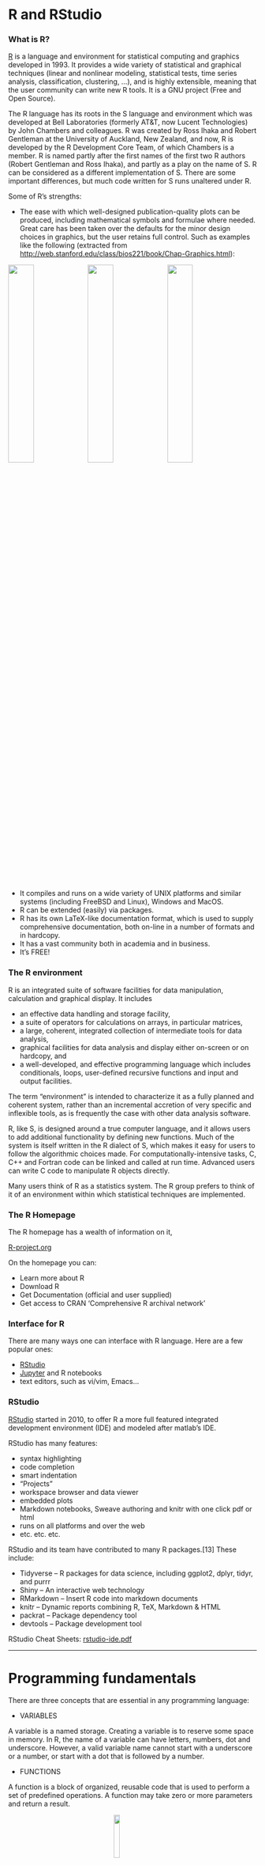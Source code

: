 <script>
function buildQuiz(myq, qc){
  // variable to store the HTML output
  const output = [];
&#10;  // for each question...
  myq.forEach(
    (currentQuestion, questionNumber) => {
&#10;      // variable to store the list of possible answers
      const answers = [];
&#10;      // and for each available answer...
      for(letter in currentQuestion.answers){
&#10;        // ...add an HTML radio button
        answers.push(
          `<label>
            <input type="radio" name="question${questionNumber}" value="${letter}">
            ${letter} :
            ${currentQuestion.answers[letter]}
          </label><br/>`
        );
      }
&#10;      // add this question and its answers to the output
      output.push(
        `<div class="question"> ${currentQuestion.question} </div>
        <div class="answers"> ${answers.join('')} </div><br/>`
      );
    }
  );
&#10;  // finally combine our output list into one string of HTML and put it on the page
  qc.innerHTML = output.join('');
}
&#10;function showResults(myq, qc, rc){
&#10;  // gather answer containers from our quiz
  const answerContainers = qc.querySelectorAll('.answers');
&#10;  // keep track of user's answers
  let numCorrect = 0;
&#10;  // for each question...
  myq.forEach( (currentQuestion, questionNumber) => {
&#10;    // find selected answer
    const answerContainer = answerContainers[questionNumber];
    const selector = `input[name=question${questionNumber}]:checked`;
    const userAnswer = (answerContainer.querySelector(selector) || {}).value;
&#10;    // if answer is correct
    if(userAnswer === currentQuestion.correctAnswer){
      // add to the number of correct answers
      numCorrect++;
&#10;      // color the answers green
      answerContainers[questionNumber].style.color = 'lightgreen';
    }
    // if answer is wrong or blank
    else{
      // color the answers red
      answerContainers[questionNumber].style.color = 'red';
    }
  });
&#10;  // show number of correct answers out of total
  rc.innerHTML = `${numCorrect} out of ${myq.length}`;
}
</script>
<style type="text/css">
pre {
  background-color: #eef;  /* light purple-blue for output blocks */
}
</style>

# R and RStudio

### What is R?

[R](http://r-project.org/) is a language and environment for statistical
computing and graphics developed in 1993. It provides a wide variety of
statistical and graphical techniques (linear and nonlinear modeling,
statistical tests, time series analysis, classification, clustering, …),
and is highly extensible, meaning that the user community can write new
R tools. It is a GNU project (Free and Open Source).

The R language has its roots in the S language and environment which was
developed at Bell Laboratories (formerly AT&T, now Lucent Technologies)
by John Chambers and colleagues. R was created by Ross Ihaka and Robert
Gentleman at the University of Auckland, New Zealand, and now, R is
developed by the R Development Core Team, of which Chambers is a member.
R is named partly after the first names of the first two R authors
(Robert Gentleman and Ross Ihaka), and partly as a play on the name of
S. R can be considered as a different implementation of S. There are
some important differences, but much code written for S runs unaltered
under R.

Some of R’s strengths:

- The ease with which well-designed publication-quality plots can be
  produced, including mathematical symbols and formulae where needed.
  Great care has been taken over the defaults for the minor design
  choices in graphics, but the user retains full control. Such as
  examples like the following (extracted from
  <http://web.stanford.edu/class/bios221/book/Chap-Graphics.html>):

<img src="chap3-rgraphics-heatmap-1.png" width="32%" /><img src="chap3-rgraphics-darned1-1.png" width="32%" /><img src="chap3-rgraphics-twodsp4-1.png" width="32%" />

- It compiles and runs on a wide variety of UNIX platforms and similar
  systems (including FreeBSD and Linux), Windows and MacOS.
- R can be extended (easily) via packages.
- R has its own LaTeX-like documentation format, which is used to supply
  comprehensive documentation, both on-line in a number of formats and
  in hardcopy.
- It has a vast community both in academia and in business.
- It’s FREE!

### The R environment

R is an integrated suite of software facilities for data manipulation,
calculation and graphical display. It includes

- an effective data handling and storage facility,
- a suite of operators for calculations on arrays, in particular
  matrices,
- a large, coherent, integrated collection of intermediate tools for
  data analysis,
- graphical facilities for data analysis and display either on-screen or
  on hardcopy, and
- a well-developed, and effective programming language which includes
  conditionals, loops, user-defined recursive functions and input and
  output facilities.

The term “environment” is intended to characterize it as a fully planned
and coherent system, rather than an incremental accretion of very
specific and inflexible tools, as is frequently the case with other data
analysis software.

R, like S, is designed around a true computer language, and it allows
users to add additional functionality by defining new functions. Much of
the system is itself written in the R dialect of S, which makes it easy
for users to follow the algorithmic choices made. For
computationally-intensive tasks, C, C++ and Fortran code can be linked
and called at run time. Advanced users can write C code to manipulate R
objects directly.

Many users think of R as a statistics system. The R group prefers to
think of it of an environment within which statistical techniques are
implemented.

### The R Homepage

The R homepage has a wealth of information on it,

[R-project.org](http://r-project.org/)

On the homepage you can:

- Learn more about R
- Download R
- Get Documentation (official and user supplied)
- Get access to CRAN ‘Comprehensive R archival network’

### Interface for R

There are many ways one can interface with R language. Here are a few
popular ones:

- [RStudio](https://www.rstudio.com/)
- [Jupyter](https://jupyter.org/) and R notebooks
- text editors, such as vi/vim, Emacs…

### RStudio

[RStudio](https://www.rstudio.com/) started in 2010, to offer R a more
full featured integrated development environment (IDE) and modeled after
matlab’s IDE.

RStudio has many features:

- syntax highlighting
- code completion
- smart indentation
- “Projects”
- workspace browser and data viewer
- embedded plots
- Markdown notebooks, Sweave authoring and knitr with one click pdf or
  html
- runs on all platforms and over the web
- etc. etc. etc.

RStudio and its team have contributed to many R packages.\[13\] These
include:

- Tidyverse – R packages for data science, including ggplot2, dplyr,
  tidyr, and purrr
- Shiny – An interactive web technology
- RMarkdown – Insert R code into markdown documents
- knitr – Dynamic reports combining R, TeX, Markdown & HTML
- packrat – Package dependency tool
- devtools – Package development tool

RStudio Cheat Sheets:
[rstudio-ide.pdf](https://github.com/rstudio/cheatsheets/raw/master/rstudio-ide.pdf)

------------------------------------------------------------------------

# Programming fundamentals

There are three concepts that are essential in any programming language:

- VARIABLES

A variable is a named storage. Creating a variable is to reserve some
space in memory. In R, the name of a variable can have letters, numbers,
dot and underscore. However, a valid variable name cannot start with a
underscore or a number, or start with a dot that is followed by a
number.

- FUNCTIONS

A function is a block of organized, reusable code that is used to
perform a set of predefined operations. A function may take zero or more
parameters and return a result.

<img src="./func.png" width="15%" style="display: block; margin: auto;" />

The way to use a function in R is:

**function.name(parameter1=value1, …)**

In R, to get help information on a funciton, one may use the command:

**?function.name**

- OPERATIONS

<table class="table table-striped" style="width: auto !important; margin-left: auto; margin-right: auto;">
<caption>
Assignment Operators in R
</caption>
<thead>
<tr>
<th style="text-align:center;">
Operator
</th>
<th style="text-align:center;">
Description
</th>
</tr>
</thead>
<tbody>
<tr>
<td style="text-align:center;">
&lt;-, =
</td>
<td style="text-align:center;">
Assignment
</td>
</tr>
</tbody>
</table>
<table class="table table-striped" style="width: auto !important; margin-left: auto; margin-right: auto;">
<caption>
Arithmetic Operators in R
</caption>
<thead>
<tr>
<th style="text-align:center;">
Operator
</th>
<th style="text-align:center;">
Description
</th>
</tr>
</thead>
<tbody>
<tr>
<td style="text-align:center;">

- </td>
  <td style="text-align:center;">
  Addition
  </td>
  </tr>
  <tr>
  <td style="text-align:center;">

  - </td>
    <td style="text-align:center;">
    Subtraction
    </td>
    </tr>
    <tr>
    <td style="text-align:center;">

    - </td>
      <td style="text-align:center;">
      Multiplication
      </td>
      </tr>
      <tr>
      <td style="text-align:center;">
      /
      </td>
      <td style="text-align:center;">
      Division
      </td>
      </tr>
      <tr>
      <td style="text-align:center;">
      ^
      </td>
      <td style="text-align:center;">
      Exponent
      </td>
      </tr>
      <tr>
      <td style="text-align:center;">
      %%
      </td>
      <td style="text-align:center;">
      Modulus
      </td>
      </tr>
      <tr>
      <td style="text-align:center;">
      %/%
      </td>
      <td style="text-align:center;">
      Integer Division
      </td>
      </tr>
      </tbody>
      </table>

<table class="table table-striped" style="width: auto !important; margin-left: auto; margin-right: auto;">
<caption>
Relational Operators in R
</caption>
<thead>
<tr>
<th style="text-align:center;">
Operator
</th>
<th style="text-align:center;">
Description
</th>
</tr>
</thead>
<tbody>
<tr>
<td style="text-align:center;">
&lt;
</td>
<td style="text-align:center;">
Less than
</td>
</tr>
<tr>
<td style="text-align:center;">
&gt;
</td>
<td style="text-align:center;">
Greater than
</td>
</tr>
<tr>
<td style="text-align:center;">
&lt;=
</td>
<td style="text-align:center;">
Less than or equal to
</td>
</tr>
<tr>
<td style="text-align:center;">
&gt;=
</td>
<td style="text-align:center;">
Greater than or equal to
</td>
</tr>
<tr>
<td style="text-align:center;">
==
</td>
<td style="text-align:center;">
Equal to
</td>
</tr>
<tr>
<td style="text-align:center;">
!=
</td>
<td style="text-align:center;">
Not equal to
</td>
</tr>
</tbody>
</table>
<table class="table table-striped" style="width: auto !important; margin-left: auto; margin-right: auto;">
<caption>
Logical Operators in R
</caption>
<thead>
<tr>
<th style="text-align:center;">
Operator
</th>
<th style="text-align:center;">
Description
</th>
</tr>
</thead>
<tbody>
<tr>
<td style="text-align:center;">
!
</td>
<td style="text-align:center;">
Logical NOT
</td>
</tr>
<tr>
<td style="text-align:center;">
&
</td>
<td style="text-align:center;">
Element-wise logical AND
</td>
</tr>
<tr>
<td style="text-align:center;">
&&
</td>
<td style="text-align:center;">
Logical AND
</td>
</tr>
<tr>
<td style="text-align:center;">
&#124;
</td>
<td style="text-align:center;">
Element-wise logical OR
</td>
</tr>
<tr>
<td style="text-align:center;">
&#124;&#124;
</td>
<td style="text-align:center;">
Logical OR
</td>
</tr>
</tbody>
</table>

------------------------------------------------------------------------

# Start an R session

**BEFORE YOU BEGIN, YOU NEED TO START AN R SESSION**

You can run this tutorial in an IDE (like Rstudio) on your laptop, or
you can run R on the command-line on tadpole by logging into tadpole in
a terminal and running the following commands:

> module load R
>
> R

**NOTE: Below, the text in the yellow boxes is code to input (by typing
it or copy/pasting) into your R session, the text in the white boxes is
the expected output.**

------------------------------------------------------------------------

# Topics covered in this introduction to R

1.  Basic data types in R
2.  Basic data structures in R
3.  Import and export data in R
4.  Functions in R
5.  Basic statistics in R
6.  Simple data visulization in R
7.  Install packages in R
8.  Save data in R session
9.  R markdown and R notebooks

------------------------------------------------------------------------

# Topic 1. Basic data types in R

#### There are 5 basic atomic classes: numeric (integer, complex), character, logical

##### Examples of numeric values.

``` r
# assign number 150 to variable a.
a <- 150
a
```

    ## [1] 150

``` r
# assign a number in scientific format to variable b.
b <- 3e-2
b
```

    ## [1] 0.03

<br>

##### Examples of character values.

``` r
# assign a string "BRCA1" to variable gene
gene <- "BRCA1"
gene
```

    ## [1] "BRCA1"

``` r
# assign a string "Hello World" to variable hello
hello <- "Hello World"
hello
```

    ## [1] "Hello World"

<br>

##### Examples of logical values.

``` r
# assign logical value "TRUE" to variable brca1_expressed
brca1_expressed <- TRUE
brca1_expressed
```

    ## [1] TRUE

``` r
# assign logical value "FALSE" to variable her2_expressed
her2_expressed <- FALSE
her2_expressed
```

    ## [1] FALSE

``` r
# assign logical value to a variable by logical operation
her2_expression_level <- 0
her2_expressed <- her2_expression_level > 0
her2_expressed
```

    ## [1] FALSE

<br>

##### To find out the type of variable.

``` r
class(her2_expressed)
```

    ## [1] "logical"

``` r
# To check whether the variable is a specific type
is.numeric(gene)
```

    ## [1] FALSE

``` r
is.numeric(a)
```

    ## [1] TRUE

``` r
is.character(gene)
```

    ## [1] TRUE

<br>

##### In the case that one compares two different classes of data, the coersion rule in R is logical -\> integer -\> numeric -\> complex -\> character . The following is an example of converting a numeric variable to character.

``` r
b
```

    ## [1] 0.03

``` r
as.character(b)
```

    ## [1] "0.03"

<br>

What happens when one converts a logical variable to numeric?

``` r
# recall her2_expressed
her2_expressed
```

    ## [1] FALSE

``` r
# conversion
as.numeric(her2_expressed)
```

    ## [1] 0

``` r
her2_expressed + 1
```

    ## [1] 1

<br>

##### A logical *TRUE* is converted to integer 1 and a logical *FALSE* is converted to integer 0.

<br>

## Quiz 1

<div id="quiz1" class="quiz">

</div>

<button id="submit1">
Submit Quiz
</button>

<div id="results1" class="output">

</div>

<script>
quizContainer1 = document.getElementById('quiz1');
resultsContainer1 = document.getElementById('results1');
submitButton1 = document.getElementById('submit1');
&#10;myQuestions1 = [
  {
    question: "Create a variable a and set it to 3, and a variable b set to 'gene'. What is a + b?",
    answers: {
      a: "a",
      b: "3",
      c: "Gives an error",
      d: "4"
    },
    correctAnswer: "c"
  },
  {
    question: "Create another variable c set to FALSE. What is a + c?",
    answers: {
      a: "Gives an error",
      b: "3",
      c: "a",
      d: "4"
    },
    correctAnswer: "b"
  },
  {
    question: "What is 1 + TRUE?",
    answers: {
      a: "2",
      b: "1",
      c: "TRUE",
      d: "FALSE"
    },
    correctAnswer: "a"
  }
];
&#10;buildQuiz(myQuestions1, quizContainer1);
submitButton1.addEventListener('click', function() {showResults(myQuestions1, quizContainer1, resultsContainer1);});
</script>

------------------------------------------------------------------------

# Topic 2. Basic data structures in R

<table class="table table-striped" style="font-size: 18px; width: auto !important; margin-left: auto; margin-right: auto;">
<thead>
<tr>
<th style="text-align:left;">
</th>
<th style="text-align:center;">
Homogeneous
</th>
<th style="text-align:center;">
Heterogeneous
</th>
</tr>
</thead>
<tbody>
<tr>
<td style="text-align:left;">
1d
</td>
<td style="text-align:center;">
Atomic vector
</td>
<td style="text-align:center;">
List
</td>
</tr>
<tr>
<td style="text-align:left;">
2d
</td>
<td style="text-align:center;">
Matrix
</td>
<td style="text-align:center;">
Data frame
</td>
</tr>
<tr>
<td style="text-align:left;">
Nd
</td>
<td style="text-align:center;">
Array
</td>
<td style="text-align:center;">
</td>
</tr>
</tbody>
</table>

<br>

#### Atomic vectors: an atomic vector is a combination of multiple values(numeric, character or logical) in the same object. An atomic vector is created using the function c().

``` r
gene_names <- c("ESR1", "p53", "PI3K", "BRCA1", "EGFR")
gene_names
```

    ## [1] "ESR1"  "p53"   "PI3K"  "BRCA1" "EGFR"

``` r
gene_expression <- c(0, 100, 50, 200, 80)
gene_expression
```

    ## [1]   0 100  50 200  80

<br>

##### One can give names to the elements of an atomic vector.

``` r
# assign names to a vector by specifying them
names(gene_expression) <- c("ESR1", "p53", "PI3K", "BRCA1", "EGFR")
gene_expression
```

    ##  ESR1   p53  PI3K BRCA1  EGFR 
    ##     0   100    50   200    80

``` r
# assign names to a vector using another vector
names(gene_expression) <- gene_names
gene_expression
```

    ##  ESR1   p53  PI3K BRCA1  EGFR 
    ##     0   100    50   200    80

<br>

##### Or One may create a vector with named elements from scratch.

``` r
gene_expression <- c(ESR1=0, p53=100, PI3K=50, BRCA1=200, EGFR=80)
gene_expression
```

    ##  ESR1   p53  PI3K BRCA1  EGFR 
    ##     0   100    50   200    80

<br>

##### To find out the length of a vector:

``` r
length(gene_expression)
```

    ## [1] 5

##### NOTE: a vector can only hold elements of the same type. If there are a mixture of data types, they will be coerced according to the coersion rule mentioned earlier in this documentation.

<br>

#### Factors: a factor is a special vector. It stores categorical data, which are important in statistical modeling and can only take on a limited number of pre-defined values. The function factor() can be used to create a factor.

``` r
disease_stage <- factor(c("Stage1", "Stage2", "Stage2", "Stage3", "Stage1", "Stage4"))
disease_stage
```

    ## [1] Stage1 Stage2 Stage2 Stage3 Stage1 Stage4
    ## Levels: Stage1 Stage2 Stage3 Stage4

<br>

##### In R, categories of the data are stored as factor levels. The function levels() can be used to access the factor levels.

``` r
levels(disease_stage)
```

    ## [1] "Stage1" "Stage2" "Stage3" "Stage4"

##### A function to compactly display the internal structure of an R object is str(). Please use str() to display the internal structure of the object we just created *disease_stage*. It shows that *disease_stage* is a factor with four levels: “Stage1”, “Stage2”, “Stage3”, etc… The integer numbers after the colon shows that these levels are encoded under the hood by integer values: the first level is 1, the second level is 2, and so on. Basically, when *factor* function is called, R first scan through the vector to determine how many different categories there are, then it converts the character vector to a vector of integer values, with each integer value labeled with a category.

``` r
str(disease_stage)
```

    ##  Factor w/ 4 levels "Stage1","Stage2",..: 1 2 2 3 1 4

##### By default, R infers the factor levels by ordering the unique elements in a factor alphanumerically. One may specifically define the factor levels at the creation of the factor.

``` r
disease_stage <- factor(c("Stage1", "Stage2", "Stage2", "Stage3", "Stage1", "Stage4"), levels=c("Stage2", "Stage1", "Stage3", "Stage4"))
# The encoding for levels are different from above.
str(disease_stage)
```

    ##  Factor w/ 4 levels "Stage2","Stage1",..: 2 1 1 3 2 4

If you want to know the number of individuals at each levels, there are
two functions: *summary* and *table*.

``` r
summary(disease_stage)
```

    ## Stage2 Stage1 Stage3 Stage4 
    ##      2      2      1      1

``` r
table(disease_stage)
```

    ## disease_stage
    ## Stage2 Stage1 Stage3 Stage4 
    ##      2      2      1      1

## Quiz 2

<div id="quiz2" class="quiz">

</div>

<button id="submit2">
Submit Quiz
</button>

<div id="results2" class="output">

</div>

<script>
quizContainer2 = document.getElementById('quiz2');
resultsContainer2 = document.getElementById('results2');
submitButton2 = document.getElementById('submit2');
&#10;myQuestions2 = [
  {
    question: "Create a new factor with levels specified. What happens when the factor contains elements that are not included in the levels?",
    answers: {
      a: "A new level will be added to the factor",
      b: "A new element will be added to the factor that is an NA",
      c: "Nothing happens",
      d: "Gives a warning"
    },
    correctAnswer: "b"
  },
  {
    question: "You can type a '?' and then a function name to get help for that function. What does the 'relevel' function do?",
    answers: {
      a: "Sorts the factors",
      b: "Overwrites the factor levels",
      c: "Adds a new level to the factors",
      d: "Reorders the levels"
    },
    correctAnswer: "d"
  },
  {
    question: "What would the levels be for the following vector as a factor:<br>c('a','C','d','b',1,'!')",
    answers: {
      a: "a b C d 1 !",
      b: "! 1 a b d C",
      c: "1 a b C d !",
      d: "! 1 a b C d"
    },
    correctAnswer: "d"
  }
];
&#10;buildQuiz(myQuestions2, quizContainer2);
submitButton2.addEventListener('click', function() {showResults(myQuestions2, quizContainer2, resultsContainer2);});
</script>

<br>

------------------------------------------------------------------------

#### Matrices: A matrix is like an Excel sheet containing multiple rows and columns. It is used to combine vectors of the same type.

``` r
col1 <- c(1,3,8,9)
col2 <- c(2,18,27,10)
col3 <- c(8,37,267,19)

my_matrix <- cbind(col1, col2, col3)
my_matrix
```

    ##      col1 col2 col3
    ## [1,]    1    2    8
    ## [2,]    3   18   37
    ## [3,]    8   27  267
    ## [4,]    9   10   19

##### One other way to create a matrix is to use *matrix()* function.

``` r
nums <- c(col1, col2, col3)
nums
```

    ##  [1]   1   3   8   9   2  18  27  10   8  37 267  19

``` r
matrix(nums, ncol=2)
```

    ##      [,1] [,2]
    ## [1,]    1   27
    ## [2,]    3   10
    ## [3,]    8    8
    ## [4,]    9   37
    ## [5,]    2  267
    ## [6,]   18   19

``` r
rownames(my_matrix) <- c("row1", "row2", "row3", "row4")
my_matrix
```

    ##      col1 col2 col3
    ## row1    1    2    8
    ## row2    3   18   37
    ## row3    8   27  267
    ## row4    9   10   19

``` r
t(my_matrix) # transposing the matrix
```

    ##      row1 row2 row3 row4
    ## col1    1    3    8    9
    ## col2    2   18   27   10
    ## col3    8   37  267   19

##### To find out the dimension of a matrix:

``` r
ncol(my_matrix)
```

    ## [1] 3

``` r
nrow(my_matrix)
```

    ## [1] 4

``` r
dim(my_matrix)
```

    ## [1] 4 3

##### Calculations with numeric matrices.

``` r
my_matrix * 3
```

    ##      col1 col2 col3
    ## row1    3    6   24
    ## row2    9   54  111
    ## row3   24   81  801
    ## row4   27   30   57

``` r
log10(my_matrix)
```

    ##           col1     col2     col3
    ## row1 0.0000000 0.301030 0.903090
    ## row2 0.4771213 1.255273 1.568202
    ## row3 0.9030900 1.431364 2.426511
    ## row4 0.9542425 1.000000 1.278754

Total of each row.

``` r
rowSums(my_matrix)
```

    ## row1 row2 row3 row4 
    ##   11   58  302   38

Total of each column.

``` r
colSums(my_matrix)
```

    ## col1 col2 col3 
    ##   21   57  331

##### There is a data structure *Array* in R, that holds multi-dimensional (d \> 2) data and is a generalized version of a matrix. *Matrix* is used much more commonly than *Array*, therefore we are not going to talk about *Array* here.

#### Data frames: a data frame is like a matrix but can have columns with different types (numeric, character, logical).

##### A data frame can be created using the function data.frame().

``` r
# creating a data frame using pre-defined vectors
patients_name=c("Patient1", "Patient2", "Patient3", "Patient4", "Patient5", "Patient6")
Family_history=c("Y", "N", "Y", "N", "Y", "Y")
patients_age=c(31, 40, 39, 50, 45, 65)
meta.data <- data.frame(patients_name=patients_name, disease_stage=disease_stage, Family_history=Family_history, patients_age=patients_age)
meta.data
```

    ##   patients_name disease_stage Family_history patients_age
    ## 1      Patient1        Stage1              Y           31
    ## 2      Patient2        Stage2              N           40
    ## 3      Patient3        Stage2              Y           39
    ## 4      Patient4        Stage3              N           50
    ## 5      Patient5        Stage1              Y           45
    ## 6      Patient6        Stage4              Y           65

###### To check whether a data is a data frame, use the function is.data.frame().

``` r
is.data.frame(meta.data)
```

    ## [1] TRUE

``` r
is.data.frame(my_matrix)
```

    ## [1] FALSE

###### One can convert a matrix object to a data frame using the function as.data.frame().

``` r
class(my_matrix)
```

    ## [1] "matrix" "array"

``` r
my_data <- as.data.frame(my_matrix)
class(my_data)
```

    ## [1] "data.frame"

##### A data frame can be transposed in the similar way as a matrix. However, the result of transposing a data frame might not be a data frame anymore.

``` r
my_data
```

    ##      col1 col2 col3
    ## row1    1    2    8
    ## row2    3   18   37
    ## row3    8   27  267
    ## row4    9   10   19

``` r
t(my_data)
```

    ##      row1 row2 row3 row4
    ## col1    1    3    8    9
    ## col2    2   18   27   10
    ## col3    8   37  267   19

##### A data frame can be extended.

``` r
# add a column that has the information on harmful mutations in BRCA1/BRCA2 genes for each patient.
meta.data
```

    ##   patients_name disease_stage Family_history patients_age
    ## 1      Patient1        Stage1              Y           31
    ## 2      Patient2        Stage2              N           40
    ## 3      Patient3        Stage2              Y           39
    ## 4      Patient4        Stage3              N           50
    ## 5      Patient5        Stage1              Y           45
    ## 6      Patient6        Stage4              Y           65

``` r
meta.data$BRCA <- c("YES", "NO", "YES", "YES", "YES", "NO")
meta.data
```

    ##   patients_name disease_stage Family_history patients_age BRCA
    ## 1      Patient1        Stage1              Y           31  YES
    ## 2      Patient2        Stage2              N           40   NO
    ## 3      Patient3        Stage2              Y           39  YES
    ## 4      Patient4        Stage3              N           50  YES
    ## 5      Patient5        Stage1              Y           45  YES
    ## 6      Patient6        Stage4              Y           65   NO

##### A data frame can also be extended using the functions cbind() and rbind(), for adding columns and rows respectively. When using cbind(), the number of values in the new column must match the number of rows in the data frame. When using rbind(), the two data frames must have the same variables/columns.

``` r
# add a column that has the information on the racial information for each patient.
cbind(meta.data, Race=c("AJ", "AS", "AA", "NE", "NE", "AS"))
```

    ##   patients_name disease_stage Family_history patients_age BRCA Race
    ## 1      Patient1        Stage1              Y           31  YES   AJ
    ## 2      Patient2        Stage2              N           40   NO   AS
    ## 3      Patient3        Stage2              Y           39  YES   AA
    ## 4      Patient4        Stage3              N           50  YES   NE
    ## 5      Patient5        Stage1              Y           45  YES   NE
    ## 6      Patient6        Stage4              Y           65   NO   AS

``` r
# rbind can be used to add more rows to a data frame.
rbind(meta.data, data.frame(patients_name="Patient7", disease_stage="Stage4", Family_history="Y", patients_age=48, BRCA="YES"))
```

    ##   patients_name disease_stage Family_history patients_age BRCA
    ## 1      Patient1        Stage1              Y           31  YES
    ## 2      Patient2        Stage2              N           40   NO
    ## 3      Patient3        Stage2              Y           39  YES
    ## 4      Patient4        Stage3              N           50  YES
    ## 5      Patient5        Stage1              Y           45  YES
    ## 6      Patient6        Stage4              Y           65   NO
    ## 7      Patient7        Stage4              Y           48  YES

##### One may use the function *merge* to merge two data frames horizontally, based on one or more common key variables.

``` r
expression.data <- data.frame(patients_name=c("Patient3", "Patient4", "Patient5", "Patient1", "Patient2", "Patient6"), EGFR=c(10, 472, 103784, 1782, 187, 18289), TP53=c(16493, 72, 8193, 1849, 173894, 1482))
expression.data
```

    ##   patients_name   EGFR   TP53
    ## 1      Patient3     10  16493
    ## 2      Patient4    472     72
    ## 3      Patient5 103784   8193
    ## 4      Patient1   1782   1849
    ## 5      Patient2    187 173894
    ## 6      Patient6  18289   1482

``` r
md2 <- merge(meta.data, expression.data, by="patients_name")
md2
```

    ##   patients_name disease_stage Family_history patients_age BRCA   EGFR   TP53
    ## 1      Patient1        Stage1              Y           31  YES   1782   1849
    ## 2      Patient2        Stage2              N           40   NO    187 173894
    ## 3      Patient3        Stage2              Y           39  YES     10  16493
    ## 4      Patient4        Stage3              N           50  YES    472     72
    ## 5      Patient5        Stage1              Y           45  YES 103784   8193
    ## 6      Patient6        Stage4              Y           65   NO  18289   1482

Save your workspace to a file so we can load it for day 2:

``` r
save.image("day1.RData")
```

<br>

## Quiz 3

<div id="quiz3" class="quiz">

</div>

<button id="submit3">
Submit Quiz
</button>

<div id="results3" class="output">

</div>

<script>
quizContainer3 = document.getElementById('quiz3');
resultsContainer3 = document.getElementById('results3');
submitButton3 = document.getElementById('submit3');
&#10;myQuestions3 = [
  {
    question: "Find a function to add up the EGFR column in md2. What is the total?",
    answers: {
      a: "124524",
      b: "124526",
      c: "124528",
      d: "124530"
    },
    correctAnswer: "a"
  },
  {
    question: "Multiply my_matrix by itself, sum each column, and then use the 'mean' function to find the mean:",
    answers: {
      a: "24799.33",
      b: "24797.33",
      c: "24798.33",
      d: "24796.33"
    },
    correctAnswer: "c"
  }
];
&#10;buildQuiz(myQuestions3, quizContainer3);
submitButton3.addEventListener('click', function() {showResults(myQuestions3, quizContainer3, resultsContainer3);});
</script>

## HOMEWORK

Using the **mtcars** built-in dataset (Type “mtcars” to see it), add a
row that has the averages of each column and name it “Averages”. Now,
add a column to mtcars called “hp.gt.100” that is TRUE or FALSE
depending on whether the horsepower (hp) for that car is greater than
100 or not.

